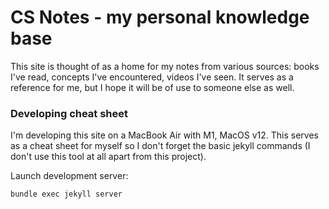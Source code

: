 # CS Notes - my personal knowledge base

This site is thought of as a home for my notes from various sources: books I've read, concepts I've encountered, videos I've seen. It serves as a reference for me, but I hope it will be of use to someone else as well.

### Developing cheat sheet

I'm developing this site on a MacBook Air with M1, MacOS v12. This serves as a cheat sheet for myself so I don't forget the basic jekyll commands (I don't use this tool at all apart from this project).

Launch development server:
```
bundle exec jekyll server
```